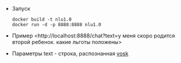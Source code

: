 - Запуск
    ```Shell
    docker build -t nlu1.0
    docker run -d -p 8888:8888 nlu1.0
    ```
- Пример
    <http://localhost:8888/chat?text=у меня скоро родится второй ребенок. какие льготы положены>

- Параметры
    text - строка, распознанная [vosk](https://alphacephei.com/vosk/server)
